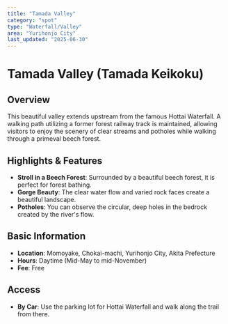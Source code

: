 ```yaml
---
title: "Tamada Valley"
category: "spot"
type: "Waterfall/Valley"
area: "Yurihonjo City"
last_updated: "2025-06-30"
---
```


# Tamada Valley (Tamada Keikoku)

## Overview
This beautiful valley extends upstream from the famous Hottai Waterfall. A walking path utilizing a former forest railway track is maintained, allowing visitors to enjoy the scenery of clear streams and potholes while walking through a primeval beech forest.

## Highlights & Features
- **Stroll in a Beech Forest**: Surrounded by a beautiful beech forest, it is perfect for forest bathing.
- **Gorge Beauty**: The clear water flow and varied rock faces create a beautiful landscape.
- **Potholes**: You can observe the circular, deep holes in the bedrock created by the river's flow.

## Basic Information
- **Location**: Momoyake, Chokai-machi, Yurihonjo City, Akita Prefecture
- **Hours**: Daytime (Mid-May to mid-November)
- **Fee**: Free

## Access
- **By Car**: Use the parking lot for Hottai Waterfall and walk along the trail from there.